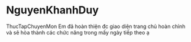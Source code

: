 # NguyenKhanhDuy
ThucTapChuyenMon
Em đã hoàn thiện đc giao diện trang chủ hoàn chỉnh và sẽ hòa thành các chức năng trong mấy ngày tiếp theo ạ

